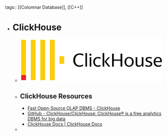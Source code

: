 tags:: [[Columnar Database]], [[C++]]

- # ClickHouse
	- ![clickhouse.png](../assets/clickhouse_1704114562958_0.png)
	- ## ClickHouse Resources
		- [Fast Open-Source OLAP DBMS - ClickHouse](https://clickhouse.com/)
		- [GitHub - ClickHouse/ClickHouse: ClickHouse® is a free analytics DBMS for big data](https://github.com/ClickHouse/ClickHouse)
		- [ClickHouse Docs | ClickHouse Docs](https://clickhouse.com/docs)
	-